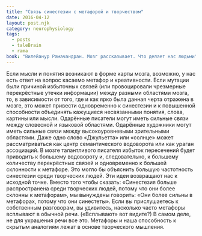 ```yaml
---
title: "Связь синестезии с метафорой и творчеством"
date: 2016-04-12
layout: post.njk
category: neurophysiology
tags:
  - posts
  - taleBrain
  - rama
book: "Вилейанур Рамачандран. Мозг рассказывает. Что делает нас людьми"
---
```


Если мысли и понятия возникают в форме карты мозга, возможно, у нас есть ответ на вопрос касаемо метафор и креативности. Если мутации были причиной избыточных связей (или провоцировали чрезмерные перекрёстные утечки информации) между разными областями мозга, то, в зависимости от того, где и как ярко была данная черта отражена в мозге, это может привести одновременно к синестезии и к повышенной способности объединять кажущиеся несвязанными понятия, слова, картины или мысли. Одарённые писатели могут иметь сильные связи между словесной и языковой областями. Одарённые художники могут иметь сильные связи между высокоуровневыми зрительными областями. Даже одно слово «Джульетта» или «солнце» может рассматриваться как центр семантического водоворота или как ураган ассоциаций. В мозге талантливого писателя избыток пересечений будет приводить к большему водовороту и, следовательно, к большему количеству перекрёстных связей и одновременно к большей склонности к метафоре. Это могло бы объяснить большую частотность синестезии среди творческих людей. Эти идеи возвращают нас к исходной точке. Вместо того чтобы сказать: «Синестезия больше распространена среди творческих людей, потому что они более склонны к метафорам», мы вынуждены говорить: «Они более сильны в метафорах, потому что они синестеты». Если вы прислушаетесь к собственным разговорам, вы удивитесь, насколько часто метафоры всплывают в обычной речи. («Всплывают» вот видите?) В самом деле, не для украшения речи все это. Метафоры и наша способность к скрытым аналогиям лежат в основе творческого мышления.
